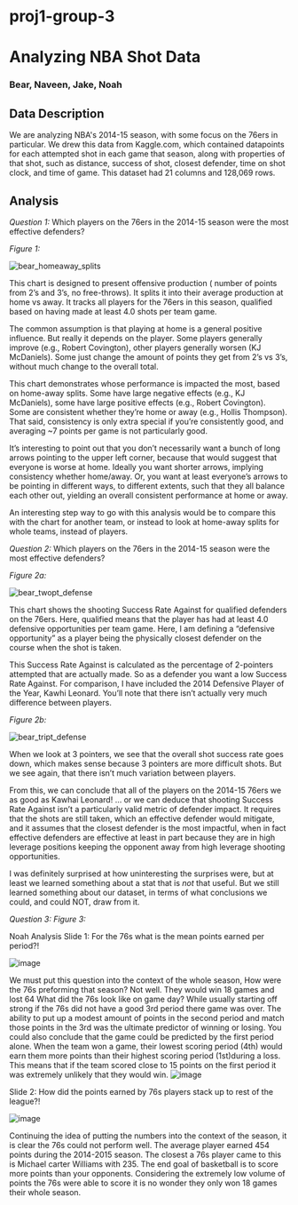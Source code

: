 # proj1-group-3

# Analyzing NBA Shot Data #
### Bear, Naveen, Jake, Noah ###

## Data Description ##
We are analyzing NBA's 2014-15 season, with some focus on the 76ers in particular. We drew this data from Kaggle.com, which contained datapoints for each attempted shot in each game that season, along with properties of that shot, such as distance, success of shot, closest defender, time on shot clock, and time of game. This dataset had 21 columns and 128,069 rows.

## Analysis ##
*Question 1:* Which players on the 76ers in the 2014-15 season were the most effective defenders?

*Figure 1:*

![bear_homeaway_splits](https://github.com/bearstmichael/proj1-group-3/assets/128632655/a9305f2a-afca-4d01-ae8a-001e387f98cd)

This chart is designed to present offensive production ( number of points from 2’s and 3’s, no free-throws). It splits it into their average production at home vs away. It tracks all players for the 76ers in this season, qualified based on having made at least 4.0 shots per team game.

The common assumption is that playing at home is a general positive influence. But really it depends on the player. Some players generally improve (e.g., Robert Covington), other players generally worsen (KJ McDaniels). Some just change the amount of points they get from 2’s vs 3’s, without much change to the overall total.

This chart demonstrates whose performance is impacted the most, based on home-away splits. Some have large negative effects (e.g., KJ McDaniels), some have large positive effects (e.g., Robert Covington). Some are consistent whether they’re home or away (e.g., Hollis Thompson). That said, consistency is only extra special if you’re consistently good, and averaging ~7 points per game is not particularly good.

It’s interesting to point out that you don’t necessarily want a bunch of long arrows pointing to the upper left corner, because that would suggest that everyone is worse at home. Ideally you want shorter arrows, implying consistency whether home/away. Or, you want at least everyone’s arrows to be pointing in different ways, to different extents, such that they all balance each other out, yielding an overall consistent performance at home or away.

An interesting step way to go with this analysis would be to compare this with the chart for another team, or instead to look at home-away splits for whole teams, instead of players.


*Question 2:* Which players on the 76ers in the 2014-15 season were the most effective defenders?

*Figure 2a:*

![bear_twopt_defense](https://github.com/bearstmichael/proj1-group-3/assets/128632655/a1fd0d77-2084-4f2f-a3be-09cd603eec0e)

This chart shows the shooting Success Rate Against for qualified defenders on the 76ers. Here, qualified means that the player has had at least 4.0 defensive opportunities per team game. Here, I am defining a “defensive opportunity” as a player being the physically closest defender on the course when the shot is taken.

This Success Rate Against is calculated as the percentage of 2-pointers attempted that are actually made. So as a defender you want a low Success Rate Against. For comparison, I have included the 2014 Defensive Player of the Year, Kawhi Leonard. You’ll note that there isn’t actually very much difference between players.

*Figure 2b:*

![bear_tript_defense](https://github.com/bearstmichael/proj1-group-3/assets/128632655/3679549a-bc40-429e-a322-62344cc1a93c)

When we look at 3 pointers, we see that the overall shot success rate goes down, which makes sense because 3 pointers are more difficult shots. But we see again, that there isn’t much variation between players.

From this, we can conclude that all of the players on the 2014-15 76ers we as good as Kawhai Leonard! … or we can deduce that shooting Success Rate Against isn’t a particularly valid metric of defender impact. It requires that the shots are still taken, which an effective defender would mitigate, and it assumes that the closest defender is the most impactful, when in fact effective defenders are effective at least in part because they are in high leverage positions keeping the opponent away from high leverage shooting opportunities.

I was definitely surprised at how uninteresting the surprises were, but at least we learned something about a stat that is *not* that useful. But we still learned something about our dataset, in terms of what conclusions we could, and could NOT, draw from it.


*Question 3:* 
*Figure 3:*

Noah Analysis
Slide 1: For the 76s what is the mean points earned per period?!

![image](https://github.com/bearstmichael/proj1-group-3/assets/128091997/45b6c4d5-3c7a-4b59-91b9-a074a61dade6)

We must put this question into the context of the whole season, How were the 76s preforming that season? Not well. They would win 18 games and lost 64
What did the 76s look like on game day? While usually starting off strong if the 76s did not have a good 3rd period there game was over. The ability to put up a modest amount of points in the second period and match those points in the 3rd was the ultimate predictor of winning or losing. 
You could also conclude that the game could be predicted by the first period alone. When the team won a game, their lowest scoring period (4th) would earn them more points than their highest scoring period (1st)during a loss. This means that if the team scored close to 15 points on the first period it was extremely unlikely that they would win. ![image](https://github.com/bearstmichael/proj1-group-3/assets/128091997/2107eb16-5fa6-484f-9327-43a0c49ef897)

Slide 2: How did the points earned by 76s players stack up to rest of the league?!

![image](https://github.com/bearstmichael/proj1-group-3/assets/128091997/df4d4253-1cfb-482c-b32b-b5a052e4b656)

Continuing the idea of putting the numbers into the context of the season, it is clear the 76s could not perform well. The average player earned 454 points during the 2014-2015 season. The closest a 76s player came to this is Michael carter Williams with 235.
The end goal of basketball is to score more points than your opponents. Considering the extremely low volume of points the 76s were able to score it is no wonder they only won 18 games their whole season.


